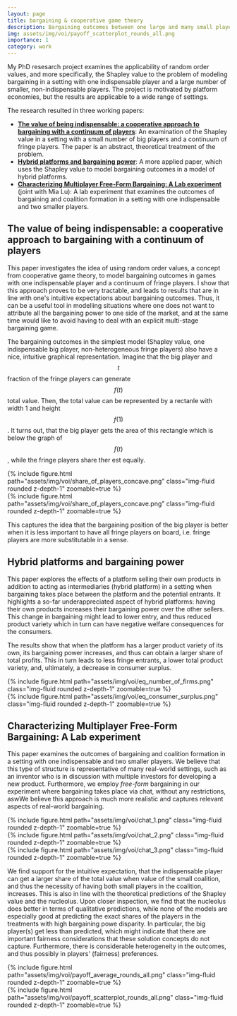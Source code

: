```yaml
---
layout: page
title: bargaining & cooperative game theory
description: Bargaining outcomes between one large and many small players
img: assets/img/voi/payoff_scatterplot_rounds_all.png
importance: 1
category: work
---
```


My PhD resesarch project examines the applicability of random order values, and more specifically, the Shapley value to the problem of modeling bargaining in a setting with one indispensable player and a large number of smaller, non-indispensable players. The project is motivated by platform economies, but the results are applicable to a wide range of settings.

The research resulted in three working papers:

 - **[The value of being indispensable: a cooperative approach to bargaining with a continuum of players](https://stanmart.github.io/ValueOfIntermediation/theory.pdf)**: An examination of the Shapley value in a setting with a small number of big players and a continuum of fringe players. The paper is an abstract, theoretical treatment of the problem.
 - **[Hybrid platforms and bargaining power](https://stanmart.github.io/ValueOfIntermediation/application.pdf)**: A more applied paper, which uses the Shapley value to model bargaining outcomes in a model of hybrid platforms. 
 - **[Characterizing Multiplayer Free-Form Bargaining: A Lab experiment](https://stanmart.github.io/unstructured-bargaining-analysis/paper.pdf)** (joint with Mia Lu): A lab experiment that examines the outcomes of bargaining and coalition formation in a setting with one indispensable and two smaller players.


## The value of being indispensable: a cooperative approach to bargaining with a continuum of players

This paper investigates the idea of using random order values, a concept from cooperative game theory, to model bargaining outcomes in games with one indispensable player and a continuum of fringe players.
I show that this approach proves to be very tractable, and leads to results that are in line with one's intuitive expectations about bargaining outcomes.
Thus, it can be a useful tool in modelling situations where one does not want to attribute all the bargaining power to one side of the market, and at the same time would like to avoid having to deal with an explicit multi-stage bargaining game.

The bargaining outcomes in the simplest model (Shapley value, one indispensable big player, non-heterogeneous fringe players) also have a nice, intuitive graphical representation.
Imagine that the big player and $$t$$ fraction of the fringe players can generate $$f(t)$$ total value.
Then, the total value can be represented by a rectanle with width 1 and height $$f(1)$$.
It turns out, that the big player gets the area of this rectangle which is below the graph of $$f(t)$$, while the fringe players share ther est equally.

<div class="row mt-2">
  <div class="col-sm mt-2 mt-md-0">
      {% include figure.html path="assets/img/voi/share_of_players_concave.png" class="img-fluid rounded z-depth-1" zoomable=true %}
  </div>
  <div class="col-sm mt-2 mt-md-0">
      {% include figure.html path="assets/img/voi/share_of_players_concave.png" class="img-fluid rounded z-depth-1" zoomable=true %}
  </div>
</div>

This captures the idea that the bargaining position of the big player is better when it is less important to have all fringe players on board, i.e. fringe players are more substitutable in a sense.


## Hybrid platforms and bargaining power

This paper explores the effects of a platform selling their own products in addition to acting as intermediaries (hybrid platform) in a setting when bargaining takes place between the platform and the potential entrants.
It highlights a so-far underappreciated aspect of hybrid platforms: having their own products increases their bargaining power over the other sellers.
This change in bargaining might lead to lower entry, and thus reduced product variety which in turn can have negative welfare consequences for the consumers.

The results show that when the platform has a larger product variety of its own, its bargaining power increases, and thus can obtain a larger share of total profits.
This in turn leads to less fringe entrants, a lower total product variety, and, ultimately, a decrease in consumer surplus.

<div class="row mt-2">
  <div class="col-sm mt-2 mt-md-0">
      {% include figure.html path="assets/img/voi/eq_number_of_firms.png" class="img-fluid rounded z-depth-1" zoomable=true %}
  </div>
  <div class="col-sm mt-2 mt-md-0">
      {% include figure.html path="assets/img/voi/eq_consumer_surplus.png" class="img-fluid rounded z-depth-1" zoomable=true %}
  </div>
</div>


## Characterizing Multiplayer Free-Form Bargaining: A Lab experiment

This paper examines the outcomes of bargaining and coalition formation in a setting with one indispensable and two smaller players.
We believe that this type of structure is representative of many real-world settings, such as an inventor who is in discussion with multiple investors for developing a new product.
Furthermore, we employ *free-form* bargaining in our experiment where bargaining takes place via chat, without any restrictions, aswWe believe this approach is much more realistic and captures relevant aspects of real-world bargaining.

<div class="row mt-3">
  <div class="col-sm mt-3 mt-md-0">
      {% include figure.html path="assets/img/voi/chat_1.png" class="img-fluid rounded z-depth-1" zoomable=true %}
  </div>
  <div class="col-sm mt-3 mt-md-0">
      {% include figure.html path="assets/img/voi/chat_2.png" class="img-fluid rounded z-depth-1" zoomable=true %}
  </div>
  <div class="col-sm mt-3 mt-md-0">
      {% include figure.html path="assets/img/voi/chat_3.png" class="img-fluid rounded z-depth-1" zoomable=true %}
  </div>
</div>


We find support for the intuitive expectation, that the indispensable player can get a larger share of the total value when value of the small coalition, and thus the necessity of having both small players in the coalition, increases.
This is also in line with the theoretical predictions of the Shapley value and the nucleolus.
Upon closer inspection, we find that the nucleolus does better in terms of qualitative predictions, while none of the models are especially good at predicting the exact shares of the players in the treatments with high bargaining powe disparity.
In particular, the big player(s) get less than predicted, which might indicate that there are important fairness considerations that these solution concepts do not capture.
Furthermore, there is considerable heterogeneity in the outcomes, and thus possibly in players' (fairness) preferences.

<div class="row mt-2">
  <div class="col-sm mt-2 mt-md-0">
      {% include figure.html path="assets/img/voi/payoff_average_rounds_all.png" class="img-fluid rounded z-depth-1" zoomable=true %}
  </div>
  <div class="col-sm mt-2 mt-md-0">
      {% include figure.html path="assets/img/voi/payoff_scatterplot_rounds_all.png" class="img-fluid rounded z-depth-1" zoomable=true %}
  </div>
</div>


